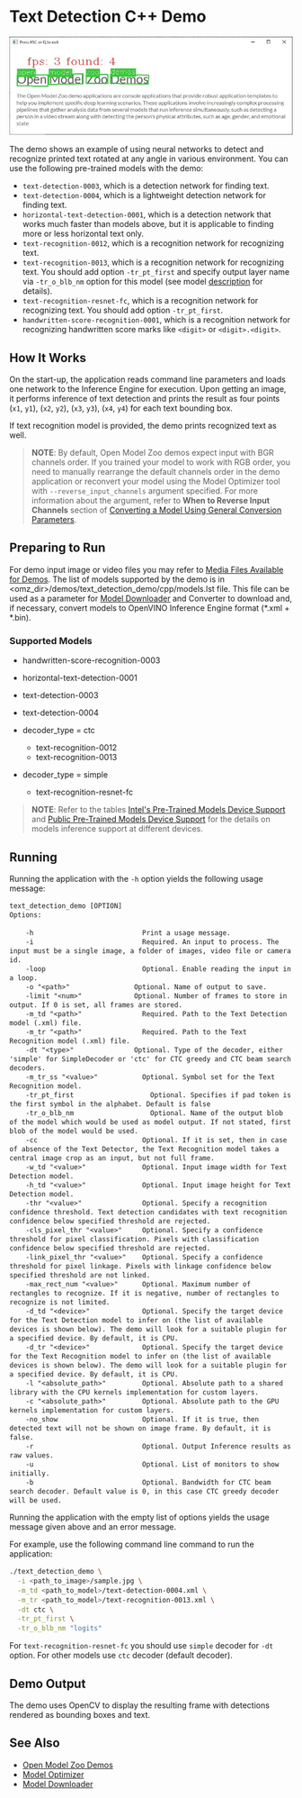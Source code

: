 # Text Detection C++ Demo

![example](./text_detection_demo.jpg)

The demo shows an example of using neural networks to detect and recognize printed text rotated at any angle in various environment. You can use the following pre-trained models with the demo:

* `text-detection-0003`, which is a detection network for finding text.
* `text-detection-0004`, which is a lightweight detection network for finding text.
* `horizontal-text-detection-0001`, which is a detection network that works much faster than models above, but it is applicable to finding more or less horizontal text only.
* `text-recognition-0012`, which is a recognition network for recognizing text.
* `text-recognition-0013`, which is a recognition network for recognizing text. You should add option `-tr_pt_first` and specify output layer name via `-tr_o_blb_nm` option for this model (see model [description](../../../models/intel/text-recognition-0013/README.md) for details).
* `text-recognition-resnet-fc`, which is a recognition network for recognizing text. You should add option `-tr_pt_first`.
* `handwritten-score-recognition-0001`, which is a recognition network for recognizing handwritten score marks like `<digit>` or `<digit>.<digit>`.

## How It Works

On the start-up, the application reads command line parameters and loads one network to the Inference Engine for execution. Upon getting an image, it performs inference of text detection and prints the result as four points (`x1`, `y1`), (`x2`, `y2`), (`x3`, `y3`), (`x4`, `y4`) for each text bounding box.

If text recognition model is provided, the demo prints recognized text as well.

> **NOTE**: By default, Open Model Zoo demos expect input with BGR channels order. If you trained your model to work with RGB order, you need to manually rearrange the default channels order in the demo application or reconvert your model using the Model Optimizer tool with `--reverse_input_channels` argument specified. For more information about the argument, refer to **When to Reverse Input Channels** section of [Converting a Model Using General Conversion Parameters](https://docs.openvinotoolkit.org/latest/_docs_MO_DG_prepare_model_convert_model_Converting_Model_General.html).

## Preparing to Run

For demo input image or video files you may refer to [Media Files Available for Demos](../../README.md#Media-Files-Available-for-Demos).
The list of models supported by the demo is in <omz_dir>/demos/text_detection_demo/cpp/models.lst file.
This file can be used as a parameter for [Model Downloader](../../../tools/downloader/README.md) and Converter to download and, if necessary, convert models to OpenVINO Inference Engine format (\*.xml + \*.bin).

### Supported Models

* handwritten-score-recognition-0003
* horizontal-text-detection-0001
* text-detection-0003
* text-detection-0004

* decoder_type = ctc
  * text-recognition-0012
  * text-recognition-0013
* decoder_type = simple
  * text-recognition-resnet-fc

> **NOTE**: Refer to the tables [Intel's Pre-Trained Models Device Support](../../../models/intel/device_support.md) and [Public Pre-Trained Models Device Support](../../../models/public/device_support.md) for the details on models inference support at different devices.

## Running

Running the application with the `-h` option yields the following usage message:

```
text_detection_demo [OPTION]
Options:

    -h                           Print a usage message.
    -i                           Required. An input to process. The input must be a single image, a folder of images, video file or camera id.
    -loop                        Optional. Enable reading the input in a loop.
    -o "<path>"                Optional. Name of output to save.
    -limit "<num>"             Optional. Number of frames to store in output. If 0 is set, all frames are stored.
    -m_td "<path>"               Required. Path to the Text Detection model (.xml) file.
    -m_tr "<path>"               Required. Path to the Text Recognition model (.xml) file.
    -dt "<type>"               Optional. Type of the decoder, either 'simple' for SimpleDecoder or 'ctc' for CTC greedy and CTC beam search decoders.
    -m_tr_ss "<value>"           Optional. Symbol set for the Text Recognition model.
    -tr_pt_first                   Optional. Specifies if pad token is the first symbol in the alphabet. Default is false
    -tr_o_blb_nm                   Optional. Name of the output blob of the model which would be used as model output. If not stated, first blob of the model would be used.
    -cc                          Optional. If it is set, then in case of absence of the Text Detector, the Text Recognition model takes a central image crop as an input, but not full frame.
    -w_td "<value>"              Optional. Input image width for Text Detection model.
    -h_td "<value>"              Optional. Input image height for Text Detection model.
    -thr "<value>"               Optional. Specify a recognition confidence threshold. Text detection candidates with text recognition confidence below specified threshold are rejected.
    -cls_pixel_thr "<value>"     Optional. Specify a confidence threshold for pixel classification. Pixels with classification confidence below specified threshold are rejected.
    -link_pixel_thr "<value>"    Optional. Specify a confidence threshold for pixel linkage. Pixels with linkage confidence below specified threshold are not linked.
    -max_rect_num "<value>"      Optional. Maximum number of rectangles to recognize. If it is negative, number of rectangles to recognize is not limited.
    -d_td "<device>"             Optional. Specify the target device for the Text Detection model to infer on (the list of available devices is shown below). The demo will look for a suitable plugin for a specified device. By default, it is CPU.
    -d_tr "<device>"             Optional. Specify the target device for the Text Recognition model to infer on (the list of available devices is shown below). The demo will look for a suitable plugin for a specified device. By default, it is CPU.
    -l "<absolute_path>"         Optional. Absolute path to a shared library with the CPU kernels implementation for custom layers.
    -c "<absolute_path>"         Optional. Absolute path to the GPU kernels implementation for custom layers.
    -no_show                     Optional. If it is true, then detected text will not be shown on image frame. By default, it is false.
    -r                           Optional. Output Inference results as raw values.
    -u                           Optional. List of monitors to show initially.
    -b                           Optional. Bandwidth for CTC beam search decoder. Default value is 0, in this case CTC greedy decoder will be used.
```

Running the application with the empty list of options yields the usage message given above and an error message.

For example, use the following command line command to run the application:

```sh
./text_detection_demo \
  -i <path_to_image>/sample.jpg \
  -m_td <path_to_model>/text-detection-0004.xml \
  -m_tr <path_to_model>/text-recognition-0013.xml \
  -dt ctc \
  -tr_pt_first \
  -tr_o_blb_nm "logits"
```

For `text-recognition-resnet-fc` you should use `simple` decoder for `-dt` option. For other models use `ctc` decoder (default decoder).

## Demo Output

The demo uses OpenCV to display the resulting frame with detections rendered as bounding boxes and text.

## See Also

* [Open Model Zoo Demos](../../README.md)
* [Model Optimizer](https://docs.openvinotoolkit.org/latest/_docs_MO_DG_Deep_Learning_Model_Optimizer_DevGuide.html)
* [Model Downloader](../../../tools/downloader/README.md)

